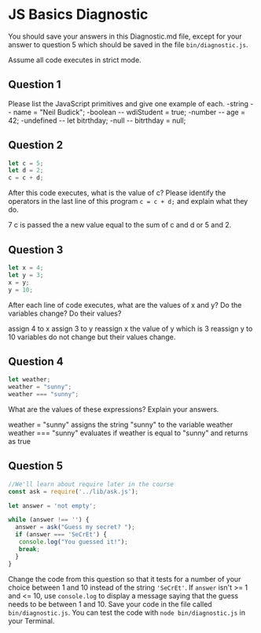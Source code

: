 # JS Basics Diagnostic

You should save your answers in this Diagnostic.md file, except for your answer to
question 5 which should be saved in the file `bin/diagnostic.js`.

Assume all code executes in strict mode.

## Question 1

Please list the JavaScript primitives and give one example of each.
-string -- name = "Neil Budick";
-boolean -- wdiStudent = true;
-number -- age = 42;
-undefined -- let bitrthday;
-null -- bitrthday = null;




## Question 2

```js
let c = 5;
let d = 2;
c = c + d;

```

After this code executes, what is the value of c?  Please identify the operators in the last line of this program `c = c + d;` and explain what they do.

7
c is passed the a new value equal to the sum of c and d or 5 and 2.

## Question 3

```js
let x = 4;
let y = 3;
x = y;
y = 10;
```

After each line of code executes, what are the values of x and y?  Do the variables change?  Do their values?

<!-- solution below -->
assign 4 to x
assign 3 to y
reassign x the value of y which is 3
reassign y to 10
variables do not change but their values change.

## Question 4

```js
let weather;
weather = "sunny";
weather === "sunny";
```

What are the values of these expressions?  Explain your answers.

weather = "sunny" assigns the string "sunny" to the variable weather
weather === "sunny" evaluates if weather is equal to "sunny" and returns as true

## Question 5

```js
//We'll learn about require later in the course
const ask = require('../lib/ask.js');

let answer = 'not empty';

while (answer !== '') {
  answer = ask("Guess my secret? ");
  if (answer === 'SeCrEt') {
   console.log("You guessed it!");
   break;
  }
}
```

Change the code from this question so that it tests for a number of your choice
between 1 and 10 instead of the string `'SeCrEt'`.  If `answer` isn't >= 1 and
<= 10, use `console.log` to display a message saying that the guess needs to
be between 1 and 10.  Save your code in the file called `bin/diagnostic.js`.
You can test the code with `node bin/diagnostic.js` in your Terminal.
